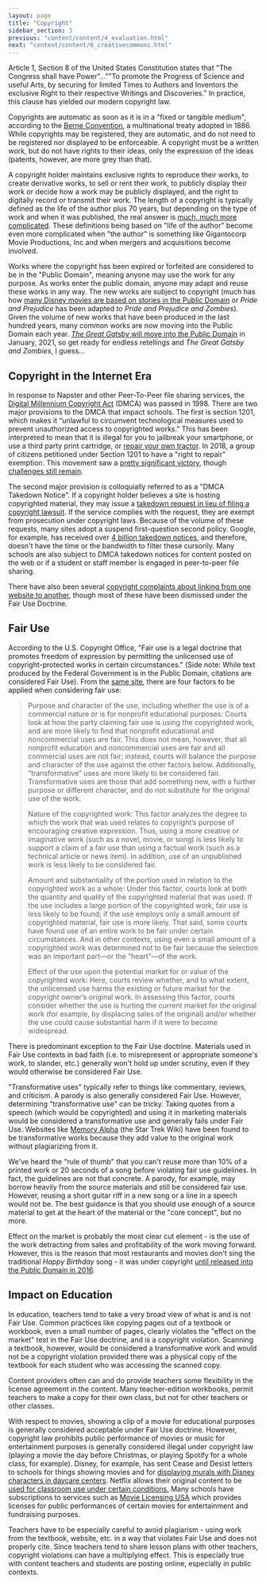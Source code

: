 ```yaml
---
layout: page
title: "Copyright"
sidebar_section: 3
previous: "content/content/4_evaluation.html"
next: "content/content/6_creativecommons.html"
---
```

Article 1, Section 8 of the United States Constitution states that "The Congress shall have Power"...""To promote the Progress of Science and useful Arts, by securing for limited Times to Authors and Inventors the exclusive Right to their respective Writings and Discoveries." In practice, this clause has yielded our modern copyright law. 

Copyrights are automatic as soon as it is in a "fixed or tangible medium", according to the [Berne Convention][1], a multinational treaty adopted in 1886. While copyrights may be registered, they are automatic, and do not need to be registered nor displayed to be enforceable.  A copyright must be a written work, but do not have rights to their ideas, only the expression of the ideas (patents, however, are more grey than that). 

A copyright holder maintains exclusive rights to reproduce their works, to create derivative works, to sell or rent their work, to publicly display their work or decide how a work may be publicly displayed, and the right to digitally record or transmit their work. The length of a copyright is typically defined as the life of the author plus 70 years, but depending on the type of work and when it was published, the real answer is [much, much more complicated][2]. These definitions being based on "life of the author" become even more complicated when "the author" is something like Gigantocorp Movie Productions, Inc and when mergers and acquisitions become involved.

Works where the copyright has been expired or forfeited are considered to be in the "Public Domain", meaning anyone may use the work for any purpose. As works enter the public domain, anyone may adapt and reuse these works in any way. The new works are subject to copyright (much has how [many Disney movies are based on stories in the Public Domain][3] or _Pride and Prejudice_ has been adapted to _Pride and Prejudice and Zombies_). Given the volume of new works that have been produced in the last hundred years, many common works are now moving into the Public Domain each year. [_The Great Gatsby_ will move into the Public Domain][4] in January, 2021, so get ready for endless retellings and _The Great Gatsby and Zombies_, I guess...

## Copyright in the Internet Era
In response to Napster and other Peer-To-Peer file sharing services, the [Digital Millennium Copyright Act][5] (DMCA) was passed in 1998. There are two major provisions to the DMCA that impact schools. The first is section 1201, which makes it “unlawful to circumvent technological measures used to prevent unauthorized access to copyrighted works.” This has been interpreted to mean that it is illegal for you to jailbreak your smartphone, or use a third party print cartridge, or [repair your own tractor][6]. In 2018, a group of citizens petitioned under Section 1201 to have a "right to repair" exemption. This movement saw a [pretty significant victory][7], though [challenges still remain][8]. 

The second major provision is colloquially referred to as a "DMCA Takedown Notice". If a copyright holder believes a site is hosting copyrighted material, they may issue a [takedown request in lieu of filing a copyright lawsuit][9]. If the service complies with the request, they are exempt from prosecution under copyright laws. Because of the volume of these requests, many sites adopt a suspend first-question second policy. Google, for example, has received over [4 billion takedown notices][10], and therefore, doesn't have the time or the bandwidth to filter these cursorily. Many schools are also subject to DMCA takedown notices for content posted on the web or if a student or staff member is engaged in peer-to-peer file sharing. 

There have also been several [copyright complaints about linking from one website to another][11], though most of these have been dismissed under the Fair Use Doctrine.

## Fair Use
According to the U.S. Copyright Office, "Fair use is a legal doctrine that promotes freedom of expression by permitting the unlicensed use of copyright-protected works in certain circumstances." (Side note: While text produced by the Federal Government is in the Public Domain, citations are considered Fair Use). From the [same site][12], there are four factors to be applied when considering fair use:
> Purpose and character of the use, including whether the use is of a commercial nature or is for nonprofit educational purposes:  Courts look at how the party claiming fair use is using the copyrighted work, and are more likely to find that nonprofit educational and noncommercial uses are fair.  This does not mean, however, that all nonprofit education and noncommercial uses are fair and all commercial uses are not fair; instead, courts will balance the purpose and character of the use against the other factors below.  Additionally, “transformative” uses are more likely to be considered fair.  Transformative uses are those that add something new, with a further purpose or different character, and do not substitute for the original use of the work.  
>   
> Nature of the copyrighted work:  This factor analyzes the degree to which the work that was used relates to copyright’s purpose of encouraging creative expression. Thus, using a more creative or imaginative work (such as a novel, movie, or song) is less likely to support a claim of a fair use than using a factual work (such as a technical article or news item). In addition, use of an unpublished work is less likely to be considered fair.  
>   
> Amount and substantiality of the portion used in relation to the copyrighted work as a whole:  Under this factor, courts look at both the quantity and quality of the copyrighted material that was used. If the use includes a large portion of the copyrighted work, fair use is less likely to be found; if the use employs only a small amount of copyrighted material, fair use is more likely. That said, some courts have found use of an entire work to be fair under certain circumstances. And in other contexts, using even a small amount of a copyrighted work was determined not to be fair because the selection was an important part—or the “heart”—of the work.  
>   
> Effect of the use upon the potential market for or value of the copyrighted work:  Here, courts review whether, and to what extent, the unlicensed use harms the existing or future market for the copyright owner’s original work. In assessing this factor, courts consider whether the use is hurting the current market for the original work (for example, by displacing sales of the original) and/or whether the use could cause substantial harm if it were to become widespread.

There is predominant exception to the Fair Use doctrine. Materials used in Fair Use contexts in bad faith (i.e. to misrepresent or appropriate someone's work, to slander, etc.) generally won't hold up under scrutiny, even if they would otherwise be considered Fair Use. 

"Transformative uses" typically refer to things like commentary, reviews, and criticism. A parody is also generally considered Fair Use. However, determining "transformative use" can be tricky. Taking quotes from a speech (which would be copyrighted) and using it in marketing materials would be considered a transformative use and generally fails under Fair Use. Websites like [Memory Alpha][13] (the Star Trek Wiki) have been found to be transformative works because they add value to the original work without plagiarizing from it. 

We've heard the "rule of thumb" that you can't reuse more than 10% of a printed work or 20 seconds of a song before violating fair use guidelines. In fact, the guidelines are not that concrete. A parody, for example, may borrow heavily from the source materials and still be considered fair use. However, reusing a short guitar riff in a new song or a line in a speech would not be. The best guidance is that you should use enough of a source material to get at the heart of the material or the "core concept", but no more. 

Effect on the market is probably the most clear cut element - is the use of the work detracting from sales and profitability of the work moving forward. However, this is the reason that most restaurants and movies don't sing the traditional _Happy Birthday_ song - it was under copyright [until released into the Public Domain in 2016][14]. 

## Impact on Education
In education, teachers tend to take a very broad view of what is and is not Fair Use. Common practices like copying pages out of a textbook or workbook, even a small number of pages, clearly violates the "effect on the market" test in the Fair Use doctrine, and is a copyright violation. Scanning a textbook, however, would be considered a transformative work and would not be a copyright violation provided there was a physical copy of the textbook for each student who was accessing the scanned copy.

Content providers often can and do provide teachers some flexibility in the license agreement in the content. Many teacher-edition workbooks, permit teachers to make a copy for their own class, but not for other teachers or other classes. 

With respect to movies, showing a clip of a movie for educational purposes is generally considered acceptable under Fair Use doctrine. However, copyright law prohibits public performance of movies or music for entertainment purposes is generally considered illegal under copyright law (playing a movie the day before Christmas, or playing Spotify for a whole class, for example). Disney, for example, has sent Cease and Desist letters to schools for things showing movies and for [displaying murals with Disney characters in daycare centers][15]. Netflix allows their original content to be [used for classroom use under certain conditions.][16] Many schools have subscriptions to services such as [Movie Licensing USA][17] which provides licenses for public performances of certain movies for entertainment and fundraising purposes. 

Teachers have to be especially careful to avoid plagiarism - using work from the textbook, website, etc. in a way that violates Fair Use and does not properly cite. Since teachers tend to share lesson plans with other teachers, copyright violations can have a multiplying effect. This is especially true with content teachers and students are posting online, especially in public contexts.

[1]:	https://www.wipo.int/treaties/en/ip/berne/
[2]:	https://copyright.cornell.edu/publicdomain
[3]:	https://www.forbes.com/sites/derekkhanna/2014/02/03/50-disney-movies-based-on-the-public-domain/#1cc56ae8329c
[4]:	https://apnews.com/27697da003ea226a4f66c3923fd84b9c
[5]:	https://www.copyright.gov/reports/studies/dmca/dmca_executive.html
[6]:	https://www.wired.com/2015/04/dmca-ownership-john-deere/
[7]:	https://www.ifixit.com/News/11951/1201-copyright-final-rule
[8]:	https://www.wired.com/story/john-deere-farmers-right-to-repair/
[9]:	https://copyrightalliance.org/ca_faq_post/dmca-notice-and-takedown-process/
[10]:	https://transparencyreport.google.com/copyright/overview
[11]:	http://www.dmlp.org/legal-guide/linking-copyrighted-materials
[12]:	https://www.copyright.gov/fair-use/more-info.html
[13]:	https://memory-alpha.fandom.com/wiki/Portal:Main
[14]:	https://www.hollywoodreporter.com/thr-esq/warner-music-pays-14-million-863120
[15]:	https://apnews.com/4d98c8dee1c72fa5ac42ce01dff143fd
[16]:	https://help.netflix.com/en/node/57695
[17]:	https://www.swank.com/movie-licensing-usa